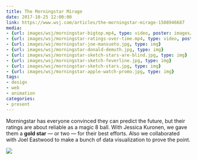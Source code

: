 ```yaml
---
title: The Morningstar Mirage
date: 2017-10-25 12:00:00
link: https://www.wsj.com/articles/the-morningstar-mirage-1508946687
media:
- {url: images/wsj/morningstar-bigtop.mp4, type: video, poster: images/wsj/morningstar-bigtop-poster.jpg}
- {url: images/wsj/morningstar-ratings-over-time.mp4, type: video, poster: images/wsj/morningstar-ratings-over-time-poster.jpg}
- {url: images/wsj/morningstar-joe-mansueto.jpg, type: img}
- {url: images/wsj/morningstar-donald-demuth.jpg, type: img}
- {url: images/wsj/morningstar-sketch-stars-are-blind.jpg, type: img}
- {url: images/wsj/morningstar-sketch-feverline.jpg, type: img}
- {url: images/wsj/morningstar-sketch-stars.jpg, type: img}
- {url: images/wsj/morningstar-apple-watch-promo.jpg, type: img}
tags:
- design
- web
- animation
categories:
- present
---
```


Morningstar has everyone convinced they can predict the future, but their ratings are about reliable as a magic 8 ball. With Jessica Kuronen, we gave them a **gold star** — or two — for their best efforts. Also we collaborated with Joel Eastwood to make a bunch of data visualization to prove the point.



<img src="/images/wsj/morningstar-5-stars.gif"/>